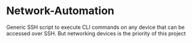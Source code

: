 # Network-Automation
Generic SSH script to execute CLI commands on any device that can be accessed over SSH. But networking devices is the priority of this project
